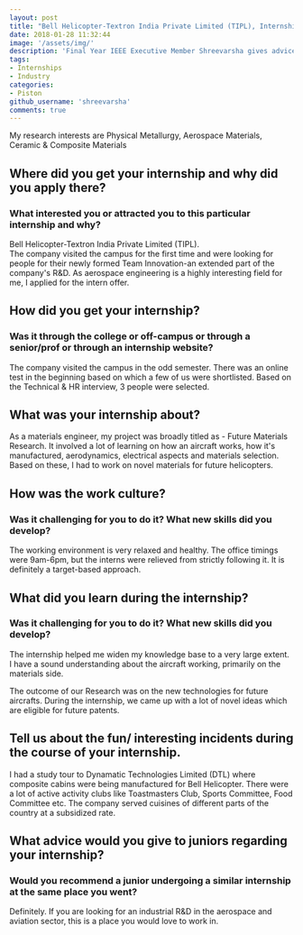 ```yaml
---
layout: post
title: "Bell Helicopter-Textron India Private Limited (TIPL), Internship Experience - Shreevarsha"
date: 2018-01-28 11:32:44
image: '/assets/img/'
description: 'Final Year IEEE Executive Member Shreevarsha gives advice on how to apply for internships in core branches.'
tags:
- Internships
- Industry
categories:
- Piston
github_username: 'shreevarsha'
comments: true
---
```


My research interests are Physical Metallurgy, Aerospace Materials, Ceramic & Composite Materials

## Where did you get your internship and why did you apply there? 
### What interested you or attracted you to this particular internship and why?

Bell Helicopter-Textron India Private Limited (TIPL). <br>
The company visited the campus for the first time and were looking for people for their newly formed Team Innovation-an extended part of the company's R&D. As aerospace engineering is a highly interesting field for me, I applied for the intern offer.

## How did you get your internship? 
### Was it through the college or off-campus or through a senior/prof or through an internship website?

The company visited the campus in the odd semester. There was an online test in the beginning based on which a few of us were shortlisted. Based on the Technical & HR interview, 3 people were selected.

## What was your internship about?

As a materials engineer, my project was broadly titled as - Future Materials Research. It involved a lot of learning on how an aircraft works, how it's manufactured, aerodynamics, electrical aspects and materials selection. Based on these, I had to work on novel materials for future helicopters.

## How was the work culture?
### Was it challenging for you to do it? What new skills did you develop?

The working environment is very relaxed and healthy. The office timings were 9am-6pm, but the interns were relieved from strictly following it. It is definitely a target-based approach.

## What did you learn during the internship? 
### Was it challenging for you to do it? What new skills did you develop?

The internship helped me widen my knowledge base to a very large extent. I have a sound understanding about the aircraft working, primarily on the materials side.

The outcome of our Research was on the new technologies for future aircrafts. During the internship, we came up with a lot of novel ideas which are eligible for future patents.

## Tell us about the fun/ interesting incidents during the course of your internship.

I had a study tour to Dynamatic Technologies Limited (DTL) where composite cabins were being manufactured for Bell Helicopter. There were a lot of active activity clubs like Toastmasters Club, Sports Committee, Food Committee etc. The company served cuisines of different parts of the country at a subsidized rate.

## What advice would you give to juniors regarding your internship?
### Would you recommend a junior undergoing a similar internship at the same place you went?

Definitely. If you are looking for an industrial R&D in the aerospace and aviation sector, this is a place you would love to work in.